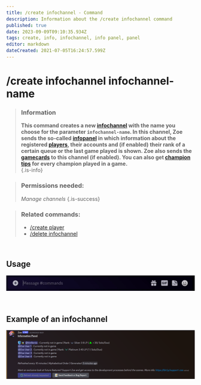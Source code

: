 ```yaml
---
title: /create infochannel - Command
description: Information about the /create infochannel command
published: true
date: 2023-09-09T09:10:35.934Z
tags: create, info, infochannel, info panel, panel
editor: markdown
dateCreated: 2021-07-05T16:24:57.599Z
---
```


# /create infochannel infochannel-name

>### Information
>**This command creates a new [infochannel](/en/features/infoChannel) with the name you choose for the parameter `infochannel-name`. In this channel, Zoe sends the so-called [infopanel](/en/features/infoChannel) in which information about the registered [players](/en/terms/player), their accounts and (if enabled) their rank of a certain queue or the last game played is shown. Zoe also sends the [gamecards](/en/features/gamecards) to this channel (if enabled). You can also get [champion tips](/en/features/champion-analysis) for every champion played in a game.**  
>{.is-info}

>### Permissions needed: 
>*Manage channels*
>{.is-success}

>### Related commands:
>-   [/create player](/en/commands/create/player/)
>-   [/delete infochannel](/en/commands/delete/infoChannel/)

<br>

## Usage

![](/en_/en_create_infochannel.gif)

<br>

## Example of an infochannel

![](/en_/en_infochannel.png)
